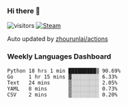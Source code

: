 ### Hi there 👋

![visitors](https://visitor-badge.glitch.me/badge?page_id=zhourunlai)
[![Steam](https://img.shields.io/badge/dynamic/json?label=Steam&query=%24.data.totalSubs&url=https%3A%2F%2Fapi.spencerwoo.com%2Fsubstats%2F%3Fsource%3DsteamGames%26queryKey%3D76561198285156854&suffix=%20Games&logo=steam&labelColor=134375&color=0b1a37&longCache=true)](http://steamcommunity.com/profiles/76561198285156854)

Auto updated by <a href="https://github.com/zhourunlai/zhourunlai/actions" target="_blank">zhourunlai/actions</a>

### Weekly Languages Dashboard

<!--PART:wakatime-->
```text
Python 18 hrs 1 min █████████▒ 90.69%
Go     1 hr 15 mins ▓░░░░░░░░░ 6.33%
Text   24 mins      ▒░░░░░░░░░ 2.05%
YAML   8 mins       ▒░░░░░░░░░ 0.73%
CSV    2 mins       ▒░░░░░░░░░ 0.20%
```
<!--PART:wakatime-->
